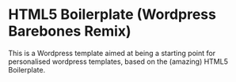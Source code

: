 #  HTML5 Boilerplate (Wordpress Barebones Remix)

This is a Wordpress template aimed at being a starting point for personalised wordpress templates, based on the (amazing) HTML5 Boilerplate. 
